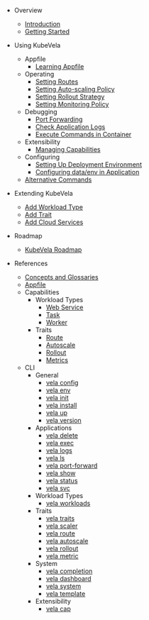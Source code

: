 - Overview
  - [Introduction](/en/introduction.md)
  - [Getting Started](/en/quick-start.md)

- Using KubeVela
  - Appfile
    - [Learning Appfile](/en/developers/learn-appfile.md)
  - Operating
    - [Setting Routes](/en/developers/set-route.md)
    - [Setting Auto-scaling Policy](/en/developers/set-autoscale.md)
    - [Setting Rollout Strategy](/en/developers/set-rollout.md)
    - [Setting Monitoring Policy](/en/developers/set-metrics.md)
  - Debugging
    - [Port Forwarding](/en/developers/port-forward.md)
    - [Check Application Logs](/en/developers/check-logs.md)
    - [Execute Commands in Container](/en/developers/exec-cmd.md)  
  - Extensibility
    - [Managing Capabilities](/en/developers/cap-center.md)
  - Configuring
    - [Setting Up Deployment Environment](/en/developers/config-enviroments.md)
    - [Configuring data/env in Application](/en/developers/config-app.md)
  - [Alternative Commands](/en/developers/alternative-cmd.md)
- Extending KubeVela
  - [Add Workload Type](/en/platform-engineers/workload-type.md)
  - [Add Trait](/en/platform-engineers/trait.md)
  - [Add Cloud Services](/en/platform-engineers/cloud-services.md)

- Roadmap
  - [KubeVela Roadmap](/en/roadmap.md)

- References
  - [Concepts and Glossaries](/en/concepts.md)
  - [Appfile](/en/developers/references/devex/appfile.md)
  - Capabilities
    - Workload Types
      - [Web Service](/en/developers/references/workload-types/web-service.md)
      - [Task](/en/developers/references/workload-types/task.md)
      - [Worker](/en/developers/references/workload-types/backend-worker.md)
    - Traits
      - [Route](/en/developers/references/traits/route.md)
      - [Autoscale](/en/developers/references/traits/autoscale.md)
      - [Rollout](/en/developers/references/traits/rollout.md)
      - [Metrics](/en/developers/references/traits/metrics.md)
  - CLI
    - General
      - [vela config](/en/cli/vela_config.md)
      - [vela env](/en/cli/vela_env.md)
      - [vela init](/en/cli/vela_init.md)
      - [vela install](/en/cli/vela_install.md)
      - [vela up](/en/cli/vela_up.md)
      - [vela version](/en/cli/vela_version.md)
    - Applications
      - [vela delete](/en/cli/vela_delete.md)
      - [vela exec](/en/cli/vela_exec.md)
      - [vela logs](/en/cli/vela_logs.md)
      - [vela ls](/en/cli/vela_ls.md)
      - [vela port-forward](/en/cli/vela_port-forward.md)
      - [vela show](/en/cli/vela_show.md)
      - [vela status](/en/cli/vela_status.md)
      - [vela svc](/en/cli/vela_svc.md)
    - Workload Types
      - [vela workloads](/en/cli/vela_workloads.md)
    - Traits
      - [vela traits](/en/cli/vela_traits.md)
      - [vela scaler](/en/cli/vela_scaler.md)
      - [vela route](/en/cli/vela_route.md)
      - [vela autoscale](/en/cli/vela_autoscale.md)
      - [vela rollout](/en/cli/vela_rollout.md)
      - [vela metric](/en/cli/vela_metric.md)
    - System
      - [vela completion](/en/cli/vela_completion.md)
      - [vela dashboard](/en/cli/vela_dashboard.md)
      - [vela system](/en/cli/vela_system.md)
      - [vela template](/en/cli/vela_template.md)
    - Extensibility
      - [vela cap](/en/cli/vela_cap.md)
